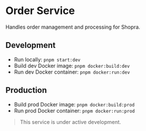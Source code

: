 # Order Service

Handles order management and processing for Shopra.

## Development

- Run locally: `pnpm start:dev`
- Build dev Docker image: `pnpm docker:build:dev`
- Run dev Docker container: `pnpm docker:run:dev`

## Production

- Build prod Docker image: `pnpm docker:build:prod`
- Run prod Docker container: `pnpm docker:run:prod`

> This service is under active development.
